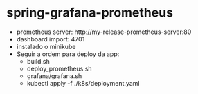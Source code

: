 # spring-grafana-prometheus
- prometheus server: http://my-release-prometheus-server:80
- dashboard import: 4701
- instalado o minikube
- Seguir a ordem para deploy da app:
  - build.sh
  - deploy_prometheus.sh
  - grafana/grafana.sh
  - kubectl apply -f ./k8s/deployment.yaml
  
  
